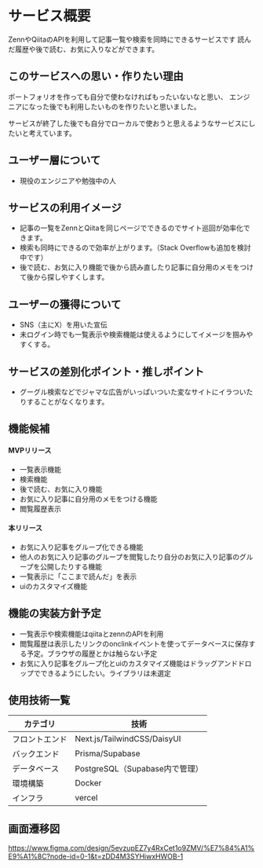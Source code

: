 # サービス概要
ZennやQiitaのAPIを利用して記事一覧や検索を同時にできるサービスです
読んだ履歴や後で読む、お気に入りなどができます。

## このサービスへの思い・作りたい理由
ポートフォリオを作っても自分で使わなければもったいないなと思い、
エンジニアになった後でも利用したいものを作りたいと思いました。

サービスが終了した後でも自分でローカルで使おうと思えるようなサービスにしたいと考えています。

## ユーザー層について
- 現役のエンジニアや勉強中の人

## サービスの利用イメージ
- 記事の一覧をZennとQiitaを同じページでできるのでサイト巡回が効率化できます。
- 検索も同時にできるので効率が上がります。（Stack Overflowも追加を検討中です）
- 後で読む、お気に入り機能で後から読み直したり記事に自分用のメモをつけて後から探しやすくします。

## ユーザーの獲得について
- SNS（主にX）を用いた宣伝
- 未ログイン時でも一覧表示や検索機能は使えるようにしてイメージを掴みやすくする。

## サービスの差別化ポイント・推しポイント
- グーグル検索などでジャマな広告がいっぱいついた変なサイトにイラついたりすることがなくなります。

## 機能候補
#### MVPリリース
- 一覧表示機能
- 検索機能
- 後で読む、お気に入り機能
- お気に入り記事に自分用のメモをつける機能
- 閲覧履歴表示

#### 本リリース
- お気に入り記事をグループ化できる機能
- 他人のお気に入り記事のグループを閲覧したり自分のお気に入り記事のグループを公開したりする機能
- 一覧表示に「ここまで読んだ」を表示
- uiのカスタマイズ機能

## 機能の実装方針予定
- 一覧表示や検索機能はqiitaとzennのAPIを利用
- 閲覧履歴は表示したリンクのonclinkイベントを使ってデータベースに保存する予定。ブラウザの履歴とかは触らない予定
- お気に入り記事をグループ化とuiのカスタマイズ機能はドラッグアンドドロップでできるようにしたい。ライブラリは未選定

## 使用技術一覧
| カテゴリ        | 技術                                           |
|-----------------|------------------------------------------------|
| フロントエンド  | Next.js/TailwindCSS/DaisyUI                    |
| バックエンド    | Prisma/Supabase                                |
| データベース    | PostgreSQL（Supabase内で管理）                 |
| 環境構築        | Docker                                         |
| インフラ        | vercel                                         |

## 画面遷移図
https://www.figma.com/design/5evzupEZ7y4RxCet1o9ZMV/%E7%84%A1%E9%A1%8C?node-id=0-1&t=zDD4M3SYHiwxHWOB-1